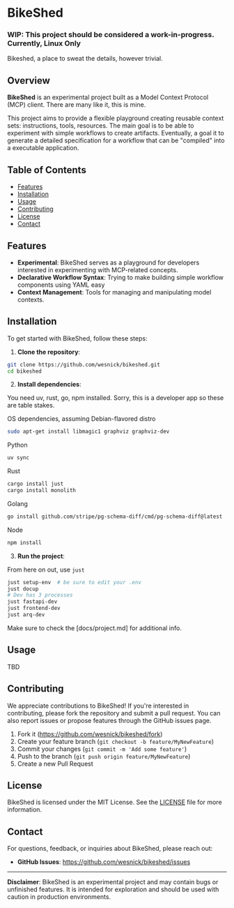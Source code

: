 # BikeShed

### WIP: This project should be considered a work-in-progress.  Currently, Linux Only

Bikeshed, a place to sweat the details, however trivial.

## Overview

**BikeShed** is an experimental project built as a Model Context Protocol (MCP) client. There are many like it, this is mine.

This project aims to provide a flexible playground creating reusable context sets: instructions, tools, resources.  The main goal is to be able to experiment with simple workflows to create artifacts.  Eventually, a goal it to generate a detailed specification for a workflow that can be "compiled" into a executable application.

## Table of Contents

- [Features](#features)
- [Installation](#installation)
- [Usage](#usage)
- [Contributing](#contributing)
- [License](#license)
- [Contact](#contact)

## Features

- **Experimental**: BikeShed serves as a playground for developers interested in experimenting with MCP-related concepts.
- **Declarative Workflow Syntax**: Trying to make building simple workflow components using YAML easy
- **Context Management**: Tools for managing and manipulating model contexts.

## Installation

To get started with BikeShed, follow these steps:

1. **Clone the repository**:

```bash
git clone https://github.com/wesnick/bikeshed.git
cd bikeshed
```

2. **Install dependencies**:

You need uv, rust, go, npm installed.  Sorry, this is a developer app so these are table stakes.

OS dependencies, assuming Debian-flavored distro

```bash
sudo apt-get install libmagic1 graphviz graphviz-dev
```
Python

```bash
uv sync
```

Rust
```bash
cargo install just
cargo install monolith
```

Golang

```bash
go install github.com/stripe/pg-schema-diff/cmd/pg-schema-diff@latest
```

Node
```bash
npm install
```

3. **Run the project**:

From here on out, use `just`

```bash
just setup-env  # be sure to edit your .env
just docup
# Dev has 3 processes
just fastapi-dev
just frontend-dev
just arq-dev
```

Make sure to check the [docs/project.md] for additional info.

## Usage

TBD

## Contributing

We appreciate contributions to BikeShed! If you're interested in contributing, please fork the repository and submit a pull request. You can also report issues or propose features through the GitHub issues page.

1. Fork it (https://github.com/wesnick/bikeshed/fork)
2. Create your feature branch (`git checkout -b feature/MyNewFeature`)
3. Commit your changes (`git commit -m 'Add some feature'`)
4. Push to the branch (`git push origin feature/MyNewFeature`)
5. Create a new Pull Request

## License

BikeShed is licensed under the MIT License. See the [LICENSE](LICENSE) file for more information.

## Contact

For questions, feedback, or inquiries about BikeShed, please reach out:

- **GitHub Issues**: https://github.com/wesnick/bikeshed/issues

---

**Disclaimer**: BikeShed is an experimental project and may contain bugs or unfinished features. It is intended for exploration and should be used with caution in production environments.

